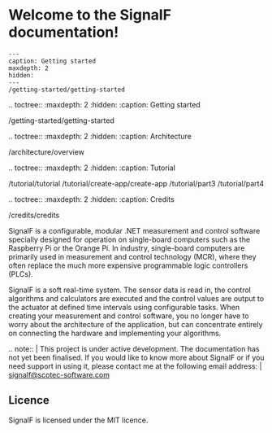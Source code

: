 # Welcome to the SignalF documentation!

```{toctree}
---
caption: Getting started
maxdepth: 2
hidden:
---
/getting-started/getting-started
```




.. toctree::
   :maxdepth: 2
   :hidden:
   :caption: Getting started

   /getting-started/getting-started

.. toctree::
   :maxdepth: 2
   :hidden:
   :caption: Architecture

   /architecture/overview

.. toctree::
   :maxdepth: 2
   :hidden:
   :caption: Tutorial

   /tutorial/tutorial
   /tutorial/create-app/create-app
   /tutorial/part3
   /tutorial/part4

.. toctree::
   :maxdepth: 2
   :hidden:
   :caption: Credits

   /credits/credits



SignalF is a configurable, modular .NET measurement and control software specially designed for operation on single-board computers such as the Raspberry Pi or the Orange Pi. In industry, single-board computers are primarily used in measurement and control technology (MCR), where they often replace the much more expensive programmable logic controllers (PLCs).

SignalF is a soft real-time system. The sensor data is read in, the control algorithms and calculators are executed and the control values are output to the actuator at defined time intervals using configurable tasks. When creating your measurement and control software, you no longer have to worry about the architecture of the application, but can concentrate entirely on connecting the hardware and implementing your algorithms.

.. note::
   | This project is under active development.
     The documentation has not yet been finalised. If you would like to know more about SignalF or if you need support in using it, please contact me at the following email address: 
   | signalf@scotec-software.com


Licence
-------
SignalF is licensed under the MIT licence.

